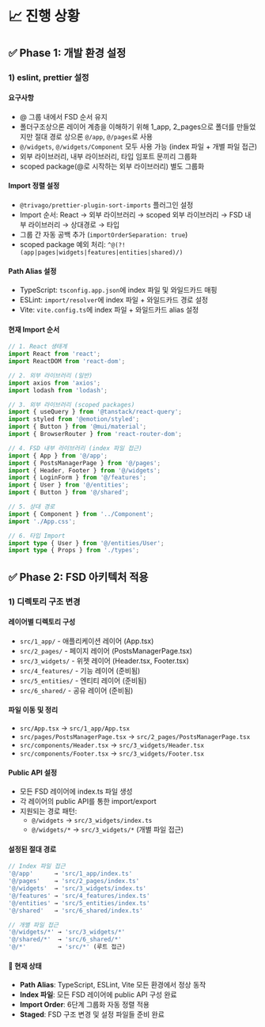 # 📈 진행 상황

## ✅ Phase 1: 개발 환경 설정

### 1) eslint, prettier 설정

#### 요구사항

- @ 그룹 내에서 FSD 순서 유지
- 폴더구조상으론 레이어 계층을 이해하기 위해 1_app, 2_pages으로 폴더를 만들었지만 절대 경로 상으론 `@/app`, `@/pages`로 사용
- `@/widgets`, `@/widgets/Component` 모두 사용 가능 (index 파일 + 개별 파일 접근)
- 외부 라이브러리, 내부 라이브러리, 타입 임포트 문끼리 그룹화
- scoped package(@로 시작하는 외부 라이브러리) 별도 그룹화

#### **Import 정렬 설정**

- `@trivago/prettier-plugin-sort-imports` 플러그인 설정
- Import 순서: React → 외부 라이브러리 → scoped 외부 라이브러리 → FSD 내부 라이브러리 → 상대경로 → 타입
- 그룹 간 자동 공백 추가 (`importOrderSeparation: true`)
- scoped package 예외 처리: `^@(?!(app|pages|widgets|features|entities|shared)/)`

#### **Path Alias 설정**

- TypeScript: `tsconfig.app.json`에 index 파일 및 와일드카드 매핑
- ESLint: `import/resolver`에 index 파일 + 와일드카드 경로 설정
- Vite: `vite.config.ts`에 index 파일 + 와일드카드 alias 설정

#### **현재 Import 순서**

```typescript
// 1. React 생태계
import React from 'react';
import ReactDOM from 'react-dom';

// 2. 외부 라이브러리 (일반)
import axios from 'axios';
import lodash from 'lodash';

// 3. 외부 라이브러리 (scoped packages)
import { useQuery } from '@tanstack/react-query';
import styled from '@emotion/styled';
import { Button } from '@mui/material';
import { BrowserRouter } from 'react-router-dom';

// 4. FSD 내부 라이브러리 (index 파일 접근)
import { App } from '@/app';
import { PostsManagerPage } from '@/pages';
import { Header, Footer } from '@/widgets';
import { LoginForm } from '@/features';
import { User } from '@/entities';
import { Button } from '@/shared';

// 5. 상대 경로
import { Component } from '../Component';
import './App.css';

// 6. 타입 Import
import type { User } from '@/entities/User';
import type { Props } from './types';
```

## ✅ Phase 2: FSD 아키텍처 적용

### 1) 디렉토리 구조 변경

#### **레이어별 디렉토리 구성**

- `src/1_app/` - 애플리케이션 레이어 (App.tsx)
- `src/2_pages/` - 페이지 레이어 (PostsManagerPage.tsx)
- `src/3_widgets/` - 위젯 레이어 (Header.tsx, Footer.tsx)
- `src/4_features/` - 기능 레이어 (준비됨)
- `src/5_entities/` - 엔티티 레이어 (준비됨)
- `src/6_shared/` - 공유 레이어 (준비됨)

#### **파일 이동 및 정리**

- `src/App.tsx` → `src/1_app/App.tsx`
- `src/pages/PostsManagerPage.tsx` → `src/2_pages/PostsManagerPage.tsx`
- `src/components/Header.tsx` → `src/3_widgets/Header.tsx`
- `src/components/Footer.tsx` → `src/3_widgets/Footer.tsx`

#### **Public API 설정**

- 모든 FSD 레이어에 index.ts 파일 생성
- 각 레이어의 public API를 통한 import/export
- 지원되는 경로 패턴:
  - `@/widgets` → `src/3_widgets/index.ts`
  - `@/widgets/*` → `src/3_widgets/*` (개별 파일 접근)

#### **설정된 절대 경로**

```typescript
// Index 파일 접근
'@/app'      → 'src/1_app/index.ts'
'@/pages'    → 'src/2_pages/index.ts'
'@/widgets'  → 'src/3_widgets/index.ts'
'@/features' → 'src/4_features/index.ts'
'@/entities' → 'src/5_entities/index.ts'
'@/shared'   → 'src/6_shared/index.ts'

// 개별 파일 접근
'@/widgets/*' → 'src/3_widgets/*'
'@/shared/*'  → 'src/6_shared/*'
'@/*'         → 'src/*' (루트 접근)
```

#### 🎯 **현재 상태**

- **Path Alias**: TypeScript, ESLint, Vite 모든 환경에서 정상 동작
- **Index 파일**: 모든 FSD 레이어에 public API 구성 완료
- **Import Order**: 6단계 그룹화 자동 정렬 적용
- **Staged**: FSD 구조 변경 및 설정 파일들 준비 완료
